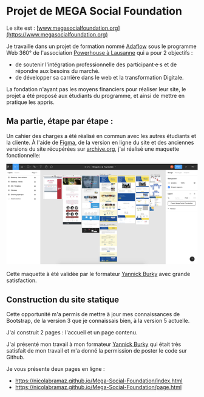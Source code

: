 # Projet de MEGA Social Foundation
Le site est : [www.megasocialfoundation.org](https://www.megasocialfoundation.org)

Je travaille dans un projet de formation nommé [Adaflow](https://adaflow.ch) sous le programme Web 360° de l'association [Powerhouse à Lausanne](https://powerhouse-lausanne.ch) qui a pour 2 objectifs : 
- de soutenir l'intégration professionnelle des participant·e·s et de répondre aux besoins du marché.
- de développer sa carrière dans le web et la transformation Digitale.

La fondation n'ayant pas les moyens financiers pour réaliser leur site, le projet a été proposé aux étudiants du programme, et ainsi de mettre en pratique les appris.

## Ma partie, étape par étape : 
Un cahier des charges a été réalisé en commun avec les autres étudiants et la cliente. À l'aide de [Figma](https://www.figma.com), de la version en ligne du site et des anciennes versions du site récupérées sur [archive.org](http://archive.org), j'ai réalisé une maquette fonctionnelle:

![Mon travail sur Figma](readmemd_capture_figma.png)

Cette maquette à été validée par le formateur [Yannick Burky](https://adaflow.ch/a-propos/) avec grande satisfaction. 

## Construction du site statique
Cette opportunité m'a permis de mettre à jour mes connaissances de Bootstrap, de la version 3 que je connaissais bien, à la version 5 actuelle.

J'ai construit 2 pages : l'accueil et un page contenu. 

J'ai présenté mon travail à mon formateur [Yannick Burky](https://adaflow.ch/a-propos/) qui était très satisfait de mon travail et m'a donné la permission de poster le code sur Github.

Je vous présente deux pages en ligne : 
- https://nicolabramaz.github.io/Mega-Social-Foundation/index.html
- https://nicolabramaz.github.io/Mega-Social-Foundation/page.html